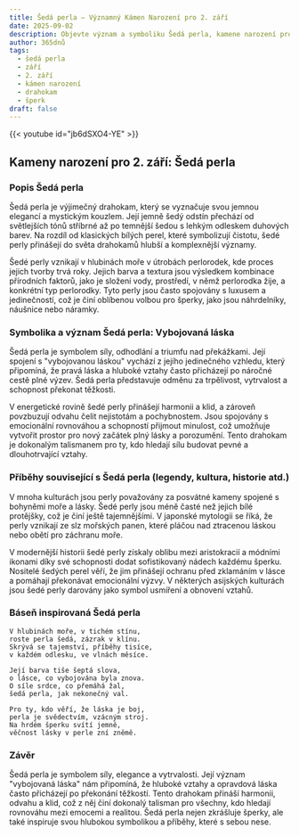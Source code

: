```yaml
---
title: Šedá perla – Významný Kámen Narození pro 2. září
date: 2025-09-02
description: Objevte význam a symboliku Šedá perla, kamene narození pro 2. září, který symbolizuje Vybojovaná láska. Přečtěte si legendy a inspirující příběhy.
author: 365dnů
tags:
  - šedá perla
  - září
  - 2. září
  - kámen narození
  - drahokam
  - šperk
draft: false
---
```


{{< youtube id="jb6dSXO4-YE" >}}

## Kameny narození pro 2. září: Šedá perla

### Popis Šedá perla

Šedá perla je výjimečný drahokam, který se vyznačuje svou jemnou elegancí a mystickým kouzlem. Její jemně šedý odstín přechází od světlejších tónů stříbrné až po temnější šedou s lehkým odleskem duhových barev. Na rozdíl od klasických bílých perel, které symbolizují čistotu, šedé perly přinášejí do světa drahokamů hlubší a komplexnější významy.

Šedé perly vznikají v hlubinách moře v útrobách perlorodek, kde proces jejich tvorby trvá roky. Jejich barva a textura jsou výsledkem kombinace přírodních faktorů, jako je složení vody, prostředí, v němž perlorodka žije, a konkrétní typ perlorodky. Tyto perly jsou často spojovány s luxusem a jedinečností, což je činí oblíbenou volbou pro šperky, jako jsou náhrdelníky, náušnice nebo náramky.

### Symbolika a význam Šedá perla: Vybojovaná láska

Šedá perla je symbolem síly, odhodlání a triumfu nad překážkami. Její spojení s "vybojovanou láskou" vychází z jejího jedinečného vzhledu, který připomíná, že pravá láska a hluboké vztahy často přicházejí po náročné cestě plné výzev. Šedá perla představuje odměnu za trpělivost, vytrvalost a schopnost překonat těžkosti.

V energetické rovině šedé perly přinášejí harmonii a klid, a zároveň povzbuzují odvahu čelit nejistotám a pochybnostem. Jsou spojovány s emocionální rovnováhou a schopností přijmout minulost, což umožňuje vytvořit prostor pro nový začátek plný lásky a porozumění. Tento drahokam je dokonalým talismanem pro ty, kdo hledají sílu budovat pevné a dlouhotrvající vztahy.

### Příběhy související s Šedá perla (legendy, kultura, historie atd.)

V mnoha kulturách jsou perly považovány za posvátné kameny spojené s bohyněmi moře a lásky. Šedé perly jsou méně časté než jejich bílé protějšky, což je činí ještě tajemnějšími. V japonské mytologii se říká, že perly vznikají ze slz mořských panen, které pláčou nad ztracenou láskou nebo obětí pro záchranu moře.

V modernější historii šedé perly získaly oblibu mezi aristokracií a módními ikonami díky své schopnosti dodat sofistikovaný nádech každému šperku. Nositelé šedých perel věří, že jim přinášejí ochranu před zklamáním v lásce a pomáhají překonávat emocionální výzvy. V některých asijských kulturách jsou šedé perly darovány jako symbol usmíření a obnovení vztahů.

### Báseň inspirovaná Šedá perla

```
V hlubinách moře, v tichém stínu,  
roste perla šedá, zázrak v klínu.  
Skrývá se tajemství, příběhy tisíce,  
v každém odlesku, ve vlnách měsíce.

Její barva tiše šeptá slova,  
o lásce, co vybojována byla znova.  
O síle srdce, co přemáhá žal,  
šedá perla, jak nekonečný val.

Pro ty, kdo věří, že láska je boj,  
perla je svědectvím, vzácným stroj.  
Na hrdém šperku svítí jemně,  
věčnost lásky v perle zní zněmě.
```

### Závěr

Šedá perla je symbolem síly, elegance a vytrvalosti. Její význam "vybojovaná láska" nám připomíná, že hluboké vztahy a opravdová láska často přicházejí po překonání těžkostí. Tento drahokam přináší harmonii, odvahu a klid, což z něj činí dokonalý talisman pro všechny, kdo hledají rovnováhu mezi emocemi a realitou. Šedá perla nejen zkrášluje šperky, ale také inspiruje svou hlubokou symbolikou a příběhy, které s sebou nese.